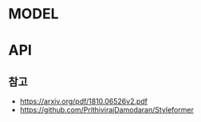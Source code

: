 # MODEL

# API

## 참고

- https://arxiv.org/pdf/1810.06526v2.pdf
- https://github.com/PrithivirajDamodaran/Styleformer
